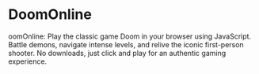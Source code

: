 # DoomOnline
oomOnline: Play the classic game Doom in your browser using JavaScript. Battle demons, navigate intense levels, and relive the iconic first-person shooter. No downloads, just click and play for an authentic gaming experience.
